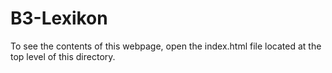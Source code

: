 # B3-Lexikon

To see the contents of this webpage, open the index.html file located at the top level of this directory.